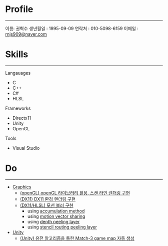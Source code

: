 # Profile
___
이름: 권혁수
생년월일 : 1995-09-09
연락처 : 010-5098-6159
이메일 : rnjs909@naver.com

#  Skills
___
Langauages
- C
- C++ 
- C# 
- HLSL

Frameworks
- Directx11
- Unity
- OpenGL

Tools
- Visual Studio

#  Do
___
- [Graphics](https://limbsoo.github.io/tags/graphics/)
	- [(openGL) openGL 라이브러리 활용, 스캔 라인 렌더링 구현](https://limbsoo.github.io/tags/opengl/)
	- [(DX11) DX11 환경 렌더링 구현](https://limbsoo.github.io/tags/tutorial/)
	- [(DX11/HLSL) 모션 블러 구현](https://limbsoo.github.io/tags/motionblur/)
		- using [accumulation method](https://limbsoo.github.io/posts/DX11-Motion-Blur-using-Accumulation-method/)
		- using [motion vector sharing](https://limbsoo.github.io/posts/DX11-Motion-Blur-using-motion-vector-sharing/)
		- using [depth peeling layer](https://limbsoo.github.io/posts/DX11-Motion-Blur-using-depth-peeling-layer/)
		- using [stencil routing peeling layer](https://limbsoo.github.io/posts/DX11-Motion-Blur-stencil-routing/)
- [Unity](https://limbsoo.github.io/categories/unity/)
	- [(Unity) 유전 알고리즘을 통한 Match-3 game map 자동 생성](https://limbsoo.github.io/tags/match-3game/)

